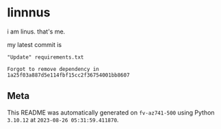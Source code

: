 # linnnus

i am linus. that's me.

my latest commit is

```
"Update" requirements.txt

Forgot to remove dependency in 1a25f03a887d5e114fbf15cc2f36754001bb8607
```

## Meta

This README was automatically generated on `fv-az741-500` using Python
`3.10.12` at `2023-08-26 05:31:59.411870`.
